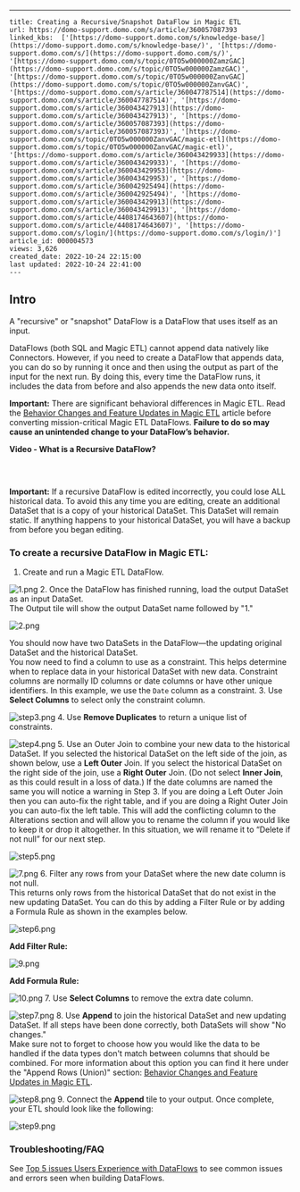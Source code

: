 ---
    title: Creating a Recursive/Snapshot DataFlow in Magic ETL
    url: https://domo-support.domo.com/s/article/360057087393
    linked_kbs:  ['[https://domo-support.domo.com/s/knowledge-base/](https://domo-support.domo.com/s/knowledge-base/)', '[https://domo-support.domo.com/s/](https://domo-support.domo.com/s/)', '[https://domo-support.domo.com/s/topic/0TO5w000000ZamzGAC](https://domo-support.domo.com/s/topic/0TO5w000000ZamzGAC)', '[https://domo-support.domo.com/s/topic/0TO5w000000ZanvGAC](https://domo-support.domo.com/s/topic/0TO5w000000ZanvGAC)', '[https://domo-support.domo.com/s/article/360047787514](https://domo-support.domo.com/s/article/360047787514)', '[https://domo-support.domo.com/s/article/360043427913](https://domo-support.domo.com/s/article/360043427913)', '[https://domo-support.domo.com/s/article/360057087393](https://domo-support.domo.com/s/article/360057087393)', '[https://domo-support.domo.com/s/topic/0TO5w000000ZanvGAC/magic-etl](https://domo-support.domo.com/s/topic/0TO5w000000ZanvGAC/magic-etl)', '[https://domo-support.domo.com/s/article/360043429933](https://domo-support.domo.com/s/article/360043429933)', '[https://domo-support.domo.com/s/article/360043429953](https://domo-support.domo.com/s/article/360043429953)', '[https://domo-support.domo.com/s/article/360042925494](https://domo-support.domo.com/s/article/360042925494)', '[https://domo-support.domo.com/s/article/360043429913](https://domo-support.domo.com/s/article/360043429913)', '[https://domo-support.domo.com/s/article/4408174643607](https://domo-support.domo.com/s/article/4408174643607)', '[https://domo-support.domo.com/s/login/](https://domo-support.domo.com/s/login/)']
    article_id: 000004573
    views: 3,626
    created_date: 2022-10-24 22:15:00
    last updated: 2022-10-24 22:41:00
    ---



Intro
-----


A "recursive" or "snapshot" DataFlow is a DataFlow that uses itself as an input. 


DataFlows (both SQL and Magic ETL) cannot append data natively like Connectors. However, if you need to create a DataFlow that appends data, you can do so by running it once and then using the output as part of the input for the next run. By doing this, every time the DataFlow runs, it includes the data from before and also appends the new data onto itself.







**Important:** There are significant behavioral differences in Magic ETL. Read the [Behavior Changes and Feature Updates in Magic ETL](file:///hc/en-us/articles/360047787514) article before converting mission-critical Magic ETL DataFlows. **Failure to do so may cause an unintended change to your DataFlow’s behavior.**




**Video - What is a Recursive DataFlow?**



![]() 

 




 


**Important:** If a recursive DataFlow is edited incorrectly, you could lose ALL historical data. To avoid this any time you are editing, create an additional DataSet that is a copy of your historical DataSet. This DataSet will remain static. If anything happens to your historical DataSet, you will have a backup from before you began editing. 



### To create a recursive DataFlow in Magic ETL:


1. Create and run a Magic ETL DataFlow.  
  
![1.png](1.png)
2. Once the DataFlow has finished running, load the output DataSet as an input DataSet.  
The Output tile will show the output DataSet name followed by "1."  
  
![2.png](2.png)  
  
You should now have two DataSets in the DataFlow—the updating original DataSet and the historical DataSet.  
You now need to find a column to use as a constraint. This helps determine when to replace data in your historical DataSet with new data. Constraint columns are normally ID columns or date columns or have other unique identifiers. In this example, we use the `Date` column as a constraint.
3. Use **Select Columns** to select only the constraint column.  
  
![step3.png](step3.png)
4. Use **Remove Duplicates** to return a unique list of constraints.  
  
![step4.png](step4.png)
5. Use an Outer Join to combine your new data to the historical DataSet. If you selected the historical DataSet on the left side of the join, as shown below, use a **Left Outer** Join. If you select the historical DataSet on the right side of the join, use a **Right Outer** Join. (Do not select **Inner Join**, as this could result in a loss of data.) If the date columns are named the same you will notice a warning in Step 3. If you are doing a Left Outer Join then you can auto-fix the right table, and if you are doing a Right Outer Join you can auto-fix the left table. This will add the conflicting column to the Alterations section and will allow you to rename the column if you would like to keep it or drop it altogether. In this situation, we will rename it to “Delete if not null” for our next step.  
  
![step5.png](step5.png)  
  
![7.png](7.png)
6. Filter any rows from your DataSet where the new date column is not null.  
This returns only rows from the historical DataSet that do not exist in the new updating DataSet. You can do this by adding a Filter Rule or by adding a Formula Rule as shown in the examples below.  
  
![step6.png](step6.png)  
  
**Add Filter Rule:**  
  
![9.png](9.png)  
  
**Add Formula Rule:**  
  
![10.png](10.png)
7. Use **Select Columns** to remove the extra date column.  
  
![step7.png](step7.png)
8. Use **Append** to join the historical DataSet and new updating DataSet. If all steps have been done correctly, both DataSets will show "No changes."  
Make sure not to forget to choose how you would like the data to be handled if the data types don't match between columns that should be combined. For more information about this option you can find it here under the "Append Rows (Union)" section: [Behavior Changes and Feature Updates in Magic ETL](/s/article/360047787514 "Upgrading to Magic ETL v2 (Beta)").  
  
![step8.png](step8.png)
9. Connect the **Append** tile to your output. Once complete, your ETL should look like the following:  
  
![step9.png](step9.png)


### Troubleshooting/FAQ


See [Top 5 issues Users Experience with DataFlows](/s/article/360043427913 "DataFlow and DataFusion Troubleshooting and FAQ") to see common issues and errors seen when building DataFlows.

